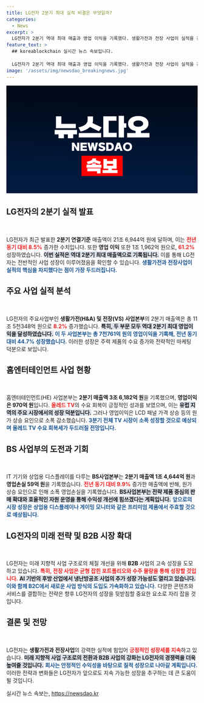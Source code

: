 ```yaml
---
title: LG전자 2분기 최대 실적 비결은 무엇일까?
categories:
  - News
excerpt: >
  LG전자가 2분기 역대 최대 매출과 영업 이익을 기록했다. 생활가전과 전장 사업이 실적을 견인하며, 기업 간 거래(B2B)와 신사업 확대 계획도 발표됐다. AI 기반 스마트팩토리와 전기차 충전 사업이 주목받고 있다.
feature_text: >
  ## koreablockchain 실시간 뉴스 속보입니다.

  LG전자가 2분기 역대 최대 매출과 영업 이익을 기록했다. 생활가전과 전장 사업이 실적을 견인하며, 기업 간 거래(B2B)와 신사업 확대 계획도 발표됐다. AI 기반 스마트팩토리와 전기차 충전 사업이 주목받고 있다.
image: '/assets/img/newsdao_breakingnews.jpg'
---
```


<p><img src="/assets/img/newsdao_breakingnews.jpg" alt="koreablockchain 속보" /></p>

<h2 data-ke-size="size26">LG전자의 2분기 실적 발표</h2>

<p data-ke-size="size16">&nbsp;</p>

<p>LG전자가 최근 발표한 <b>2분기 연결기준</b> 매출액이 21조 6,944억 원에 달하며, 이는 <b><span style="color: #ee2323;">전년 동기 대비 8.5%</span></b> 증가한 수치입니다. 또한 <b>영업 이익</b> 또한 1조 1,962억 원으로, <b><span style="color: #ee2323;">61.2%</span></b> 성장하였습니다. <b><span style="background-color: #21538527;">이번 실적은 역대 2분기 최대 매출액으로 기록됩니다.</span></b> 이를 통해 LG전자는 전반적인 사업 성장이 이루어졌음을 확인할 수 있습니다. <b><span style="color: #1a5490;">생활가전과 전장사업이 실적의 핵심을 차지했다는 점이 가장 두드러집니다.</span></b></p>

<h2 data-ke-size="size26">주요 사업 실적 분석</h2>

<p data-ke-size="size16">&nbsp;</p>

<p>LG전자의 주요사업부인 <b>생활가전(H&amp;A) 및 전장(VS) 사업본부</b>의 2분기 매출액은 총 11조 5천348억 원으로 <b><span style="color: #ee2323;">8.2%</span></b> 증가했습니다. <b><span style="background-color: #21538527;">특히, 두 부문 모두 역대 2분기 최대 영업이익을 달성하였습니다.</span></b> <b><span style="color: #1a5490;">이 두 사업본부는 총 7천761억 원의 영업이익을 기록해, 전년 동기 대비 44.7% 성장했습니다.</span></b> 이러한 성장은 주력 제품의 수요 증가와 전략적인 마케팅 덕분으로 보입니다.</p>

<h2 data-ke-size="size26">홈엔터테인먼트 사업 현황</h2>

<p data-ke-size="size16">&nbsp;</p>

<p>홈엔터테인먼트(HE) 사업본부는 <b>2분기 매출액 3조 6,182억 원</b>을 기록했으며, <b>영업이익은 970억 원</b>입니다. <b><span style="color: #ee2323;">올레드 TV</span></b>의 수요 회복이 긍정적인 성과를 보였으며, 이는 <b><span style="background-color: #21538527;">유럽 지역의 주요 시장에서의 성장 덕분입니다.</span></b> 그러나 영업이익은 LCD 패널 가격 상승 등의 원가 상승 요인으로 소폭 감소했습니다. <b><span style="color: #1a5490;">3분기 전체 TV 시장이 소폭 성장할 것으로 예상되며 올레드 TV 수요 회복세가 두드러질 전망입니다.</span></b></p>

<h2 data-ke-size="size26">BS 사업부의 도전과 기회</h2>

<p data-ke-size="size16">&nbsp;</p>

<p>IT 기기와 상업용 디스플레이를 다루는 <b>BS사업본부</b>는 <b>2분기 매출액 1조 4,644억 원</b>과 <b>영업손실 59억 원</b>을 기록했습니다. <b><span style="color: #ee2323;">전년 동기 대비 9.9%</span></b> 증가한 매출액에 반해, 원가 상승 요인으로 인해 소폭 영업손실을 기록했습니다. <b><span style="background-color: #21538527;">BS사업본부는 전략 제품 중심의 판매 확대와 효율적인 자원 운영을 통해 수익성 개선에 힘쓰겠다는 계획입니다.</span></b> <b><span style="color: #1a5490;">앞으로의 시장 성장은 상업용 디스플레이나 게이밍 모니터와 같은 프리미엄 제품에서 주효할 것으로 예상됩니다.</span></b></p>

<h2 data-ke-size="size26">LG전자의 미래 전략 및 B2B 시장 확대</h2>

<p data-ke-size="size16">&nbsp;</p>

<p>LG전자는 미래 지향적 사업 구조로의 체질 개선을 위해 <b>B2B</b> 사업의 고속 성장을 도모하고 있습니다. <b><span style="color: #ee2323;">특히, 전장 사업은 균형 잡힌 포트폴리오와 수주 물량을 통해 성장할 것입니다.</span></b> <b><span style="background-color: #21538527;">AI 기반의 후방 산업에서 냉난방공조 사업의 추가 성장 가능성도 열리고 있습니다.</span></b> <b><span style="color: #1a5490;">이와 함께 B2C에서 새로운 사업 방식의 도입도 가속화하고 있습니다.</span></b> 다양한 콘텐츠와 서비스를 결합하는 전략은 향후 LG전자의 성장을 뒷받침할 중요한 요소로 자리 잡을 것입니다.</p>

<h2 data-ke-size="size26">결론 및 전망</h2>

<p data-ke-size="size16">&nbsp;</p>

<p>LG전자는 <b>생활가전과 전장사업</b>의 강력한 실적에 힘입어 <b><span style="color: #ee2323;">긍정적인 성장세를 지속</span></b>하고 있습니다. <b><span style="background-color: #21538527;">미래 지향적 사업 구조로의 전환과 B2B 사업의 강화는 LG전자의 경쟁력을 더욱 높여줄 것입니다.</span></b> <b><span style="color: #1a5490;">회사는 안정적인 수익성을 바탕으로 질적 성장으로 나아갈 계획입니다.</span></b> 이러한 전략과 변화들은 LG전자가 앞으로도 지속 가능한 성장을 추구하는 데 큰 도움이 될 것입니다.</p>
실시간 뉴스 속보는, <a href="https://newsdao.kr" rel="dofollow">https://newsdao.kr</a>


